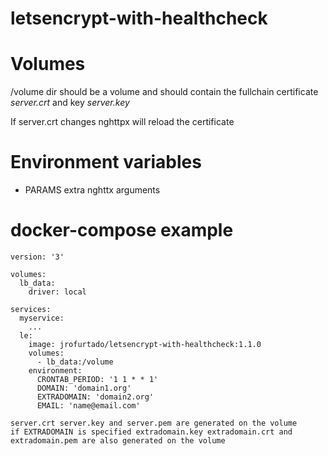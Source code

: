 # letsencrypt-with-healthcheck

# Volumes
/volume dir should be a volume and should contain the fullchain certificate *server.crt* and key *server.key*

If server.crt changes nghttpx will reload the certificate

# Environment variables
* PARAMS extra nghttx arguments

# docker-compose example
~~~~
version: '3'

volumes:
  lb_data:
    driver: local

services:
  myservice:
    ...
  le:
    image: jrofurtado/letsencrypt-with-healthcheck:1.1.0
    volumes: 
      - lb_data:/volume
    environment:
      CRONTAB_PERIOD: '1 1 * * 1'
      DOMAIN: 'domain1.org'
      EXTRADOMAIN: 'domain2.org'
      EMAIL: 'name@email.com'

server.crt server.key and server.pem are generated on the volume
if EXTRADOMAIN is specified extradomain.key extradomain.crt and extradomain.pem are also generated on the volume